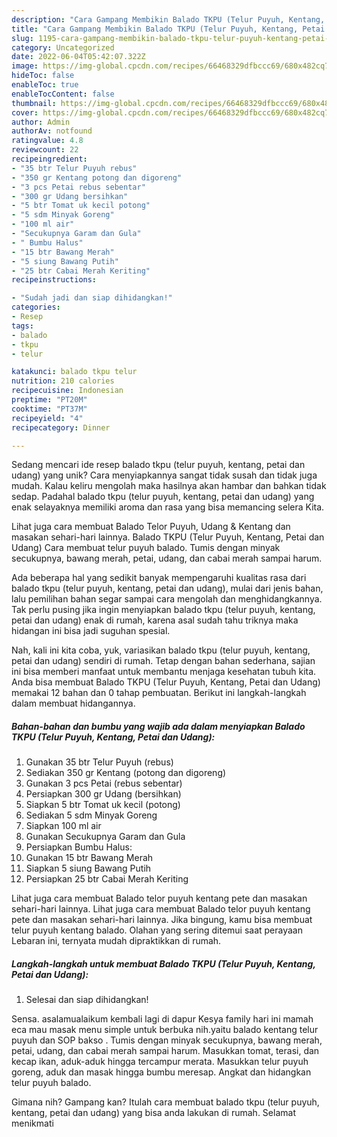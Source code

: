 ```yaml
---
description: "Cara Gampang Membikin Balado TKPU (Telur Puyuh, Kentang, Petai dan Udang) yang Lezat Sekali"
title: "Cara Gampang Membikin Balado TKPU (Telur Puyuh, Kentang, Petai dan Udang) yang Lezat Sekali"
slug: 1195-cara-gampang-membikin-balado-tkpu-telur-puyuh-kentang-petai-dan-udang-yang-lezat-sekali
category: Uncategorized
date: 2022-06-04T05:42:07.322Z
image: https://img-global.cpcdn.com/recipes/66468329dfbccc69/680x482cq70/balado-tkpu-telur-puyuh-kentang-petai-dan-udang-foto-resep-utama.jpg
hideToc: false
enableToc: true
enableTocContent: false
thumbnail: https://img-global.cpcdn.com/recipes/66468329dfbccc69/680x482cq70/balado-tkpu-telur-puyuh-kentang-petai-dan-udang-foto-resep-utama.jpg
cover: https://img-global.cpcdn.com/recipes/66468329dfbccc69/680x482cq70/balado-tkpu-telur-puyuh-kentang-petai-dan-udang-foto-resep-utama.jpg
author: Admin
authorAv: notfound
ratingvalue: 4.8
reviewcount: 22
recipeingredient:
- "35 btr Telur Puyuh rebus"
- "350 gr Kentang potong dan digoreng"
- "3 pcs Petai rebus sebentar"
- "300 gr Udang bersihkan"
- "5 btr Tomat uk kecil potong"
- "5 sdm Minyak Goreng"
- "100 ml air"
- "Secukupnya Garam dan Gula"
- " Bumbu Halus"
- "15 btr Bawang Merah"
- "5 siung Bawang Putih"
- "25 btr Cabai Merah Keriting"
recipeinstructions:

- "Sudah jadi dan siap dihidangkan!"
categories:
- Resep
tags:
- balado
- tkpu
- telur

katakunci: balado tkpu telur 
nutrition: 210 calories
recipecuisine: Indonesian
preptime: "PT20M"
cooktime: "PT37M"
recipeyield: "4"
recipecategory: Dinner

---
```





Sedang mencari ide resep balado tkpu (telur puyuh, kentang, petai dan udang) yang unik? Cara menyiapkannya sangat tidak susah dan tidak juga mudah. Kalau keliru mengolah maka hasilnya akan hambar dan bahkan tidak sedap. Padahal balado tkpu (telur puyuh, kentang, petai dan udang) yang enak selayaknya memiliki aroma dan rasa yang bisa memancing selera Kita.





Lihat juga cara membuat Balado Telor Puyuh, Udang &amp; Kentang dan masakan sehari-hari lainnya. Balado TKPU (Telur Puyuh, Kentang, Petai dan Udang) Cara membuat telur puyuh balado. Tumis dengan minyak secukupnya, bawang merah, petai, udang, dan cabai merah sampai harum.

Ada beberapa hal yang sedikit banyak mempengaruhi kualitas rasa dari balado tkpu (telur puyuh, kentang, petai dan udang), mulai dari jenis bahan, lalu pemilihan bahan segar sampai cara mengolah dan menghidangkannya. Tak perlu pusing jika ingin menyiapkan balado tkpu (telur puyuh, kentang, petai dan udang) enak di rumah, karena asal sudah tahu triknya maka hidangan ini bisa jadi suguhan spesial.






Nah, kali ini kita coba, yuk, variasikan balado tkpu (telur puyuh, kentang, petai dan udang) sendiri di rumah. Tetap dengan bahan sederhana, sajian ini bisa memberi manfaat untuk membantu menjaga kesehatan tubuh kita. Anda bisa membuat Balado TKPU (Telur Puyuh, Kentang, Petai dan Udang) memakai 12 bahan dan 0 tahap pembuatan. Berikut ini langkah-langkah dalam membuat hidangannya.

<!--inarticleads1-->

##### Bahan-bahan dan bumbu yang wajib ada dalam menyiapkan Balado TKPU (Telur Puyuh, Kentang, Petai dan Udang):

1. Gunakan 35 btr Telur Puyuh (rebus)
1. Sediakan 350 gr Kentang (potong dan digoreng)
1. Gunakan 3 pcs Petai (rebus sebentar)
1. Persiapkan 300 gr Udang (bersihkan)
1. Siapkan 5 btr Tomat uk kecil (potong)
1. Sediakan 5 sdm Minyak Goreng
1. Siapkan 100 ml air
1. Gunakan Secukupnya Garam dan Gula
1. Persiapkan  Bumbu Halus:
1. Gunakan 15 btr Bawang Merah
1. Siapkan 5 siung Bawang Putih
1. Persiapkan 25 btr Cabai Merah Keriting


Lihat juga cara membuat Balado telor puyuh kentang pete dan masakan sehari-hari lainnya. Lihat juga cara membuat Balado telor puyuh kentang pete dan masakan sehari-hari lainnya. Jika bingung, kamu bisa membuat telur puyuh kentang balado. Olahan yang sering ditemui saat perayaan Lebaran ini, ternyata mudah dipraktikkan di rumah. 

<!--inarticleads2-->

##### Langkah-langkah untuk membuat Balado TKPU (Telur Puyuh, Kentang, Petai dan Udang):


1. Selesai dan siap dihidangkan!

Sensa. asalamualaikum kembali lagi di dapur Kesya family hari ini mamah eca mau masak menu simple untuk berbuka nih.yaitu balado kentang telur puyuh dan SOP bakso . Tumis dengan minyak secukupnya, bawang merah, petai, udang, dan cabai merah sampai harum. Masukkan tomat, terasi, dan kecap ikan, aduk-aduk hingga tercampur merata. Masukkan telur puyuh goreng, aduk dan masak hingga bumbu meresap. Angkat dan hidangkan telur puyuh balado. 

Gimana nih? Gampang kan? Itulah cara membuat balado tkpu (telur puyuh, kentang, petai dan udang) yang bisa anda lakukan di rumah. Selamat menikmati
